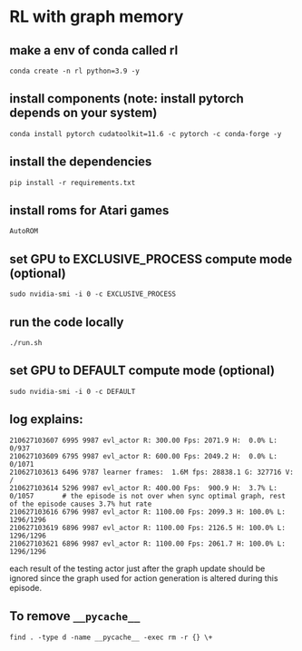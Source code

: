 # RL with graph memory

## make a env of conda called rl

    conda create -n rl python=3.9 -y

## install components (note: install pytorch depends on your system)

    conda install pytorch cudatoolkit=11.6 -c pytorch -c conda-forge -y
    
## install the dependencies

    pip install -r requirements.txt

## install roms for Atari games

    AutoROM


## set GPU to EXCLUSIVE_PROCESS compute mode (optional)

    sudo nvidia-smi -i 0 -c EXCLUSIVE_PROCESS


## run the code locally

    ./run.sh

## set GPU to DEFAULT compute mode (optional)

    sudo nvidia-smi -i 0 -c DEFAULT

## log explains:

    210627103607 6995 9987 evl_actor R: 300.00 Fps: 2071.9 H:  0.0% L: 0/937                                    
    210627103609 6795 9987 evl_actor R: 600.00 Fps: 2049.2 H:  0.0% L: 0/1071                                   
    210627103613 6496 9787 learner frames:  1.6M fps: 28838.1 G: 327716 V: /                                    
    210627103614 5296 9987 evl_actor R: 400.00 Fps:  900.9 H:  3.7% L: 0/1057       # the episode is not over when sync optimal graph, rest of the episode causes 3.7% hut rate                            
    210627103616 6796 9987 evl_actor R: 1100.00 Fps: 2099.3 H: 100.0% L: 1296/1296
    210627103619 6896 9987 evl_actor R: 1100.00 Fps: 2126.5 H: 100.0% L: 1296/1296
    210627103621 6896 9987 evl_actor R: 1100.00 Fps: 2061.7 H: 100.0% L: 1296/1296

each result of the testing actor just after the graph update should be ignored since the graph used for action generation is altered during this episode.

## To remove `__pycache__`

    find . -type d -name __pycache__ -exec rm -r {} \+
